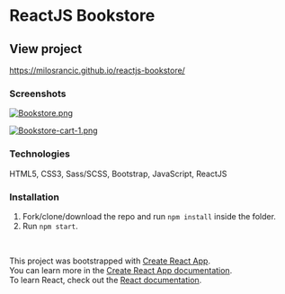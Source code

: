 # ReactJS Bookstore

## View project

https://milosrancic.github.io/reactjs-bookstore/

### Screenshots 

[![Bookstore.png](https://i.postimg.cc/NfzpkvyR/Bookstore.png)](https://postimg.cc/568BfGSt)

[![Bookstore-cart-1.png](https://i.postimg.cc/ZRWrRCcg/Bookstore-cart-1.png)](https://postimg.cc/9Rj4gXst)

### Technologies

HTML5, CSS3, Sass/SCSS, Bootstrap, JavaScript, ReactJS 

### Installation

1. Fork/clone/download the repo and run `npm install` inside the folder.
2. Run `npm start`.

<br>

This project was bootstrapped with [Create React App](https://github.com/facebook/create-react-app). <br>
You can learn more in the [Create React App documentation](https://facebook.github.io/create-react-app/docs/getting-started). <br>
To learn React, check out the [React documentation](https://reactjs.org/).
